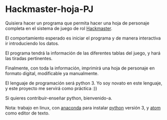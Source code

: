 # Hackmaster-hoja-PJ

Quisiera hacer un programa que permita hacer una hoja de personaje completa en el sistema de juego de rol [Hackmaster](http://www.kenzerco.com/hackmaster/). 

El comportamiento esperado es iniciar el programa y de manera interactiva ir introduciendo los datos. 

El programa tendrá la información de las diferentes tablas del juego, y hará las tiradas pertinentes.

Finalmente, con toda la información, imprimirá una hoja de personaje en formato digital, modificable ya manualmente.

El lenguaje de programación será python 3. Yo soy novato en este lenguaje, y este proyecto me servirá como práctica :))

Si quieres contribuir-enseñar python, bienvenido-a. 


Nota: trabajo en linux, con [anaconda](https://www.continuum.io/downloads) para instalar [python](https://www.python.org/) versión 3, y [atom](https://atom.io/) como editor de texto.
